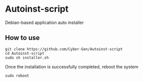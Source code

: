 # Autoinst-script
Debian-based application auto installer

## How to use
```
git clone https://github.com/Cyber-Gen/Autoinst-script
cd Autoinst-script
sudo sh installer.sh
```
Once the installation is successfully completed, reboot the system
```
sudo reboot
```
